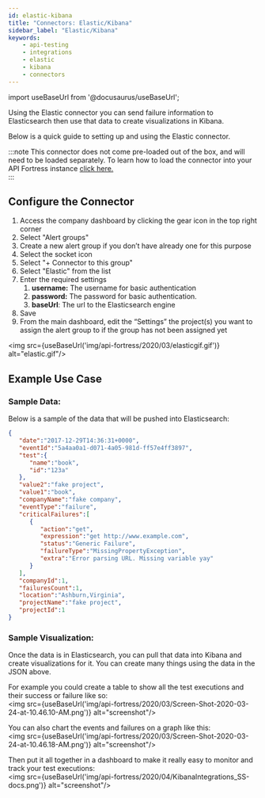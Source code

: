 ```yaml
---
id: elastic-kibana
title: "Connectors: Elastic/Kibana"
sidebar_label: "Elastic/Kibana"
keywords:
    - api-testing
    - integrations
    - elastic
    - kibana
    - connectors
---
```


import useBaseUrl from '@docusaurus/useBaseUrl';

Using the Elastic connector you can send failure information to Elasticsearch then use that data to create visualizations in Kibana.  
  
Below is a quick guide to setting up and using the Elastic connector.

:::note
This connector does not come pre-loaded out of the box, and will need to be loaded separately. To learn how to load the connector into your API Fortress instance [click here.](/api-testing/integrations/add-new-connector)  
:::

## Configure the Connector

1. Access the company dashboard by clicking the gear icon in the top right corner
2. Select "Alert groups"
3. Create a new alert group if you don’t have already one for this purpose
4. Select the socket icon
5. Select "+ Connector to this group"
6. Select "Elastic" from the list
7. Enter the required settings
    1. **username:** The username for basic authentication
    2. **password:** The password for basic authentication.
    3. **baseUrl**: The url to the Elasticsearch engine
8. Save
9. From the main dashboard, edit the “Settings” the project(s) you want to assign the alert group to if the group has not been assigned yet

<img src={useBaseUrl('img/api-fortress/2020/03/elasticgif.gif')} alt="elastic.gif"/>

## Example Use Case

### Sample Data:

Below is a sample of the data that will be pushed into Elasticsearch:

```json
{
   "date":"2017-12-29T14:36:31+0000",
   "eventId":"5a4aa0a1-d071-4a05-981d-ff57e4ff3897",
   "test":{
      "name":"book",
      "id":"123a"
   },
   "value2":"fake project",
   "value1":"book",
   "companyName":"fake company",
   "eventType":"failure",
   "criticalFailures":[
      {
         "action":"get",
         "expression":"get http://www.example.com",
         "status":"Generic Failure",
         "failureType":"MissingPropertyException",
         "extra":"Error parsing URL. Missing variable yay"
      }
   ],
   "companyId":1,
   "failuresCount":1,
   "location":"Ashburn,Virginia",
   "projectName":"fake project",
   "projectId":1
}
```

### Sample Visualization:

Once the data is in Elasticsearch, you can pull that data into Kibana and create visualizations for it. You can create many things using the data in the JSON above.
  
For example you could create a table to show all the test executions and their success or failure like so:  
<img src={useBaseUrl('img/api-fortress/2020/03/Screen-Shot-2020-03-24-at-10.46.10-AM.png')} alt="screenshot"/>

You can also chart the events and failures on a graph like this:  
<img src={useBaseUrl('img/api-fortress/2020/03/Screen-Shot-2020-03-24-at-10.46.18-AM.png')} alt="screenshot"/>

Then put it all together in a dashboard to make it really easy to monitor and track your test executions:  
<img src={useBaseUrl('img/api-fortress/2020/04/KibanaIntegrations_SS-docs.png')} alt="screenshot"/>


